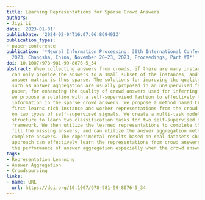 ```yaml
---
title: Learning Representations for Sparse Crowd Answers
authors:
- Jiyi Li
date: '2023-01-01'
publishDate: '2024-02-04T16:07:06.869491Z'
publication_types:
- paper-conference
publication: '*Neural Information Processing: 30th International Conference, ICONIP
  2023, Changsha, China, November 20–23, 2023, Proceedings, Part VI*'
doi: 10.1007/978-981-99-8076-5_34
abstract: When collecting answers from crowds, if there are many instances, each worker
  can only provide the answers to a small subset of the instances, and the instance-worker
  answer matrix is thus sparse. The solutions for improving the quality of crowd answers
  such as answer aggregation are usually proposed in an unsupervised fashion. In this
  paper, for enhancing the quality of crowd answers used for inferring true answers,
  we propose a solution with a self-supervised fashion to effectively learn the potential
  information in the sparse crowd answers. We propose a method named CrowdLR which
  first learns rich instance and worker representations from the crowd answers based
  on two types of self-supervised signals. We create a multi-task model with a Siamese
  structure to learn two classification tasks for two self-supervised signals in one
  framework. We then utilize the learned representations to complete the answers to
  fill the missing answers, and can utilize the answer aggregation methods to the
  complete answers. The experimental results based on real datasets show that our
  approach can effectively learn the representations from crowd answers and improve
  the performance of answer aggregation especially when the crowd answers are sparse.
tags:
- Representation Learning
- Answer Aggregation
- Crowdsourcing
links:
- name: URL
  url: https://doi.org/10.1007/978-981-99-8076-5_34
---
```

